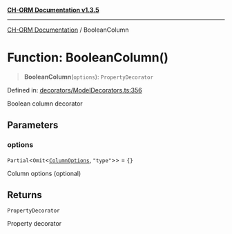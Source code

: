 [**CH-ORM Documentation v1.3.5**](../README.md)

***

[CH-ORM Documentation](../globals.md) / BooleanColumn

# Function: BooleanColumn()

> **BooleanColumn**(`options`): `PropertyDecorator`

Defined in: [decorators/ModelDecorators.ts:356](https://github.com/iarayan/ch-orm/blob/main/src/decorators/ModelDecorators.ts#L356)

Boolean column decorator

## Parameters

### options

`Partial`\<`Omit`\<[`ColumnOptions`](../interfaces/ColumnOptions.md), `"type"`\>\> = `{}`

Column options (optional)

## Returns

`PropertyDecorator`

Property decorator
